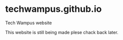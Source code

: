 # techwampus.github.io
Tech Wampus website

This website is still being made plese chack back later.
